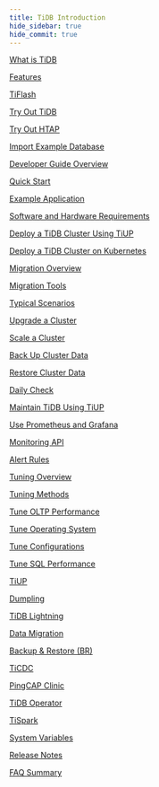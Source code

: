 ```yaml
---
title: TiDB Introduction
hide_sidebar: true
hide_commit: true
---
```


<LearningPathContainer platform="tidb" title="TiDB" subTitle="TiDB is an open-source distributed SQL database that supports Hybrid Transactional and Analytical Processing (HTAP) workloads. Find the guide, samples, and references you need to use TiDB.">

<!-- Localization note for TiDB:

- English: use distributed SQL, and start to emphasize HTAP
- Chinese: can keep "NewSQL" and emphasize one-stop real-time HTAP ("一栈式实时 HTAP")
- Japanese: use NewSQL because it is well-recognized

-->

<LearningPath label="Learn" icon="cloud1">

[What is TiDB](https://docs.pingcap.com/tidb/v6.5/overview)

[Features](https://docs.pingcap.com/tidb/v6.5/basic-features)

[TiFlash](https://docs.pingcap.com/tidb/v6.5/tiflash-overview)

</LearningPath>

<LearningPath label="Try" icon="cloud5">

[Try Out TiDB](https://docs.pingcap.com/tidb/v6.5/quick-start-with-tidb)

[Try Out HTAP](https://docs.pingcap.com/tidb/v6.5/quick-start-with-htap)

[Import Example Database](https://docs.pingcap.com/tidb/v6.5/import-example-data)

</LearningPath>

<LearningPath label="Develop" icon="doc8">

[Developer Guide Overview](https://docs.pingcap.com/tidb/v6.5/dev-guide-overview)

[Quick Start](https://docs.pingcap.com/tidb/v6.5/dev-guide-build-cluster-in-cloud)

[Example Application](https://docs.pingcap.com/tidb/v6.5/dev-guide-sample-application-spring-boot)

</LearningPath>

<LearningPath label="Deploy" icon="deploy">

[Software and Hardware Requirements](https://docs.pingcap.com/tidb/v6.5/hardware-and-software-requirements)

[Deploy a TiDB Cluster Using TiUP](https://docs.pingcap.com/tidb/v6.5/production-deployment-using-tiup)

[Deploy a TiDB Cluster on Kubernetes](https://docs.pingcap.com/tidb/v6.5/tidb-in-kubernetes)

</LearningPath>

<LearningPath label="Migrate" icon="cloud3">

[Migration Overview](https://docs.pingcap.com/tidb/v6.5/migration-overview)

[Migration Tools](https://docs.pingcap.com/tidb/v6.5/migration-tools)

[Typical Scenarios](https://docs.pingcap.com/tidb/v6.5/migrate-aurora-to-tidb)

</LearningPath>

<LearningPath label="Maintain" icon="maintain">

[Upgrade a Cluster](https://docs.pingcap.com/tidb/v6.5/upgrade-tidb-using-tiup)

[Scale a Cluster](https://docs.pingcap.com/tidb/v6.5/scale-tidb-using-tiup)

[Back Up Cluster Data](https://docs.pingcap.com/tidb/v6.5/br-usage-backup)

[Restore Cluster Data](https://docs.pingcap.com/tidb/v6.5/br-usage-restore)

[Daily Check](https://docs.pingcap.com/tidb/v6.5/daily-check)

[Maintain TiDB Using TiUP](https://docs.pingcap.com/tidb/v6.5/maintain-tidb-using-tiup)

</LearningPath>

<LearningPath label="Monitor" icon="cloud6">

[Use Prometheus and Grafana](https://docs.pingcap.com/tidb/v6.5/tidb-monitoring-framework)

[Monitoring API](https://docs.pingcap.com/tidb/v6.5/tidb-monitoring-api)

[Alert Rules](https://docs.pingcap.com/tidb/v6.5/alert-rules)

</LearningPath>

<LearningPath label="Tune" icon="tidb-cloud-tune">

[Tuning Overview](https://docs.pingcap.com/tidb/v6.5/performance-tuning-overview)

[Tuning Methods](https://docs.pingcap.com/tidb/v6.5/performance-tuning-methods)

[Tune OLTP Performance](https://docs.pingcap.com/tidb/v6.5/performance-tuning-practices)

[Tune Operating System](https://docs.pingcap.com/tidb/v6.5/tune-operating-system)

[Tune Configurations](https://docs.pingcap.com/tidb/v6.5/configure-memory-usage)

[Tune SQL Performance](https://docs.pingcap.com/tidb/v6.5/sql-tuning-overview)

</LearningPath>

<LearningPath label="Tools" icon="doc7">

[TiUP](https://docs.pingcap.com/tidb/v6.5/tiup-overview)

[Dumpling](https://docs.pingcap.com/tidb/v6.5/dumpling-overview)

[TiDB Lightning](https://docs.pingcap.com/tidb/v6.5/tidb-lightning-overview)

[Data Migration](https://docs.pingcap.com/tidb/v6.5/dm-overview)

[Backup & Restore (BR)](https://docs.pingcap.com/tidb/v6.5/backup-and-restore-overview)

[TiCDC](https://docs.pingcap.com/tidb/v6.5/ticdc-overview)

[PingCAP Clinic](https://docs.pingcap.com/tidb/v6.5/clinic-introduction)

[TiDB Operator](https://docs.pingcap.com/tidb/v6.5/tidb-operator-overview)

[TiSpark](https://docs.pingcap.com/tidb/v6.5/tispark-overview)

</LearningPath>

<LearningPath label="Reference" icon="cloud-dev">

[System Variables](https://docs.pingcap.com/tidb/v6.5/system-variables)

[Release Notes](https://docs.pingcap.com/tidb/v6.5/release-notes)

[FAQ Summary](https://docs.pingcap.com/tidb/v6.5/faq-overview)

</LearningPath>

</LearningPathContainer>
